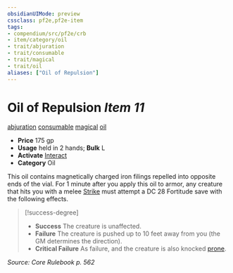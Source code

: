 ```yaml
---
obsidianUIMode: preview
cssclass: pf2e,pf2e-item
tags:
- compendium/src/pf2e/crb
- item/category/oil
- trait/abjuration
- trait/consumable
- trait/magical
- trait/oil
aliases: ["Oil of Repulsion"]
---
```

# Oil of Repulsion *Item 11*  
[abjuration](/rules/traits/abjuration.md)  [consumable](/rules/traits/consumable.md)  [magical](/rules/traits/magical.md)  [oil](/rules/traits/oil.md)  

- **Price** 175 gp
- **Usage** held in 2 hands; **Bulk** L
- **Activate** [Interact](/rules/actions/interact.md)
- **Category** Oil

This oil contains magnetically charged iron filings repelled into opposite ends of the vial. For 1 minute after you apply this oil to armor, any creature that hits you with a melee [Strike](/rules/actions/strike.md) must attempt a DC 28 Fortitude save with the following effects.

> [!success-degree] 
> - **Success** The creature is unaffected.
> - **Failure** The creature is pushed up to 10 feet away from you (the GM determines the direction).
> - **Critical Failure** As failure, and the creature is also knocked [prone](/rules/conditions.md#Prone).

*Source: Core Rulebook p. 562*